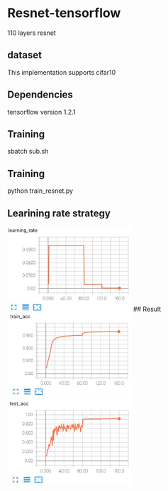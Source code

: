 # Resnet-tensorflow
110 layers resnet
## dataset
This implementation supports cifar10
## Dependencies
tensorflow version 1.2.1
## Training
sbatch sub.sh
## Training
python train_resnet.py 
## Learining rate strategy
<img src="lr.jpg" width="280"> 
## Result
<img src="train.jpg" width="280"> <img src="test.jpg" width="280">
